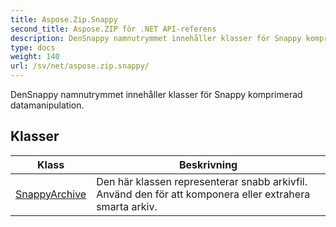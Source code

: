 ```yaml
---
title: Aspose.Zip.Snappy
second_title: Aspose.ZIP för .NET API-referens
description: DenSnappy namnutrymmet innehåller klasser för Snappy komprimerad datamanipulation.
type: docs
weight: 140
url: /sv/net/aspose.zip.snappy/
---
```

DenSnappy namnutrymmet innehåller klasser för Snappy komprimerad datamanipulation.

## Klasser

| Klass | Beskrivning |
| --- | --- |
| [SnappyArchive](./snappyarchive/) | Den här klassen representerar snabb arkivfil. Använd den för att komponera eller extrahera smarta arkiv. |



